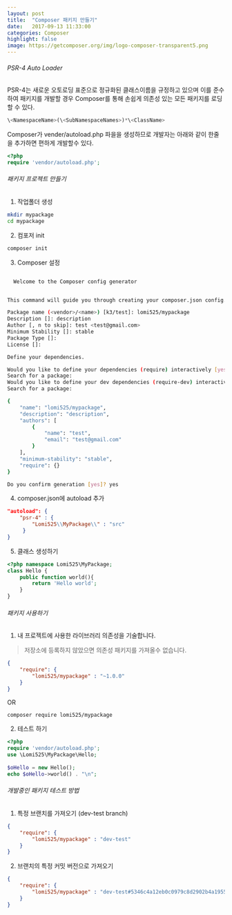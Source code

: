 ```yaml
---
layout: post
title:  "Composer 패키지 만들기"
date:   2017-09-13 11:33:00
categories: Composer
highlight: false
image: https://getcomposer.org/img/logo-composer-transparent5.png
---
```



###### PSR-4 Auto Loader

PSR-4는 새로운 오토로딩 표준으로 정규화된 클래스이름을 규정하고 있으며 이를 준수하여 패키지를 개발할 경우 Composer를 통해 손쉽게 의존성 있는 모든 패키지를 로딩할 수 있다.

```php
\<NamespaceName>(\<SubNamespaceNames>)*\<ClassName>
```

Composer가  vender/autoload.php 파을을 생성하므로 개발자는 아래와 같이 한줄을 추가하면 편하게 개발할수 있다.
```php
<?php
require 'vendor/autoload.php';
```


###### 패키지 프로젝트 만들기
1. 작업폴더 생성
```bash
mkdir mypackage
cd mypackage
```

2. 컴포저 init
```bash
composer init
```

3. Composer 설정
```bash

  Welcome to the Composer config generator


This command will guide you through creating your composer.json config.

Package name (<vendor>/<name>) [k3/test]: lomi525/mypackage
Description []: description
Author [, n to skip]: test <test@gmail.com>
Minimum Stability []: stable
Package Type []:
License []:

Define your dependencies.

Would you like to define your dependencies (require) interactively [yes]? yes
Search for a package:
Would you like to define your dev dependencies (require-dev) interactively [yes]? yes
Search for a package:

{
    "name": "lomi525/mypackage",
    "description": "description",
    "authors": [
        {
            "name": "test",
            "email": "test@gmail.com"
        }
    ],
    "minimum-stability": "stable",
    "require": {}
}

Do you confirm generation [yes]? yes
```

4. composer.json에 autoload 추가
```json
"autoload": {
    "psr-4" : {
        "Lomi525\\MyPackage\\" : "src"
     }
}
```

5. 클래스 생성하기 
```php
<?php namespace Lomi525\MyPackage;
class Hello {
    public function world(){
        return 'Hello world';
    }
}
```


###### 패키지 사용하기
1. 내 프로젝트에 사용한 라이브러리 의존성을 기술합니다.
> 저장소에 등록하지 않았으면 의존성 패키지를 가져올수 없습니다.
```json
{
    "require": {   
        "lomi525/mypackage" : "~1.0.0"
    }      
}
```
OR
```bash
composer require lomi525/mypackage
```


2. 테스트 하기
```php
<?php
require 'vendor/autoload.php';
use \Lomi525\MyPackage\Hello;
 
$oHello = new Hello(); 
echo $oHello->world() . "\n";
```


###### 개발중인 패키지 테스트 방법
1. 특정 브랜치를 가져오기 (dev-test branch)
```json
{
    "require": {
        "lomi525/mypackage" : "dev-test"
    }
}
```
2. 브랜치의 특정 커밋 버전으로 가져오기
```json
{
    "require": {
        "lomi525/mypackage" : "dev-test#5346c4a12eb0c0979c8d2902b4a19551889e5db7"
    }
}
```